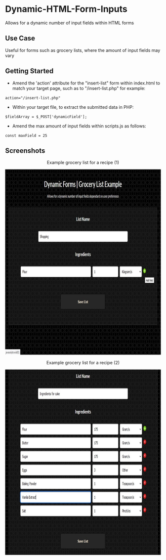 # Dynamic-HTML-Form-Inputs
Allows for a dynamic number of input fields within HTML forms


## Use Case
Useful for forms such as grocery lists, where the amount of input fields may vary


## Getting Started

* Amend the 'action' attribute for the "insert-list" form within index.html to match your target page, such as to "/insert-list.php" for example:

```
action="/insert-list.php"
```

* Within your target file, to extract the submitted data in PHP:

```
$fieldArray = $_POST['dynamicField'];
```

* Amend the max amount of input fields within scripts.js as follows:

```
const maxField = 25
```


## Screenshots
<p align="center">Example grocery list for a recipe (1)</p>
<p align="center">
  <img width="800" height="600" src="/screenshots/df.jpg">
</p>
<p align="center">Example grocery list for a recipe (2)</p>
<p align="center">
  <img width="800" height="600" src="/screenshots/df2.jpg">
</p>
